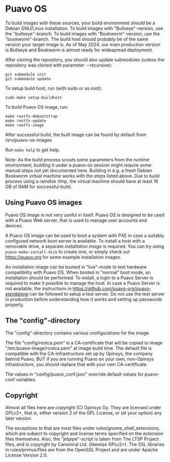 # Puavo OS

To build images with these sources,
your build environment should be a Debian GNU/Linux
installation.  To build images with "Bullseye"-version,
use the "bullseye"-branch.  To build images with "Bookworm"-version,
use the "bookworm"-branch.  The build host should probably be
of the same version your target image is.  As of May 2024,
our main production version is Bullseye and Bookworm
is almost ready for widespread deployment.

After cloning the repository, you should also update
submodules (unless the repository was cloned with parameter --recursive):

    git submodule init
    git submodule update

To setup build host, run (with sudo or as root):

    sudo make setup-buildhost

To build Puavo OS image, run:

    make rootfs-debootstrap
    make rootfs-update
    make rootfs-image

After successful build, the built image can be found by
default from /srv/puavo-os-images

Run `make help` to get help.

Note: As the build process scouts some parameters from the runtime
environment, building it under a puavo-os session might require
some manual steps not yet documented here. Building in e.g. a
fresh Debian Bookworm virtual machine works with the steps listed
above. Due to build process using a ramdisk /tmp, the virtual
machine should have at least 16 GB of RAM for successful build.

## Using Puavo OS images

Puavo OS image is not very useful in itself.
Puavo OS is designed to be used with a Puavo Web
server, that is used to manage user accounts
and devices.

A Puavo OS image can be used to boot a system with PXE
in case a suitably configured network boot server
is available.  To install a host with a removable drive,
a separate _installation image_ is required.
You can try using ``puavo-make-install-disk`` to create
one, or simply check out https://puavo.org for
some example installation images.

An installation image can be booted in "live"-mode
to test hardware compatibility with Puavo OS.
When booted in "normal" boot mode, an installation
should be performed.  To install, a login to
a Puavo Server is required to make it possible to
manage the host.  In case a Puavo Server is not
available, the instructions in
https://github.com/puavo-org/puavo-standalone
can be followed to setup a test server.
Do not use the test server in production before
understanding how it works and setting up
passwords properly.

## The "config"-directory

The "config"-directory contains various configurations for the image.

The file "config/rootca.pem" is a CA-certificate that will be copied to
image "/etc/puavo-image/rootca.pem" at image build time.  The default file
is compatible with the CA-infrastructure set up by Opinsys, the company
behind Puavo, BUT if you are running Puavo on your own, non-Opinsys
infrastructure, you should replace that with your own CA-certificate.

The values in "config/puavo_conf.json" override default values
for puavo-conf variables.

## Copyright

Almost all files here are copyright (C) Opinsys Oy.  They are licensed
under GPLv2+, that is, either version 2 of the GPL License, or (at your
option) any later version.

The exceptions to that are most files under rules/gnome_shell_extensions,
which are subject to copyright and license terms specified on the extension
files themselves.  Also, the "jetpipe"-script is taken from The LTSP Project
files, and is copyright by Canonical Ltd. (likewise GPLv2+).  The SSL
libraries in rules/primus/files are from the OpenSSL Project and are under
Apache License Version 2.0.

